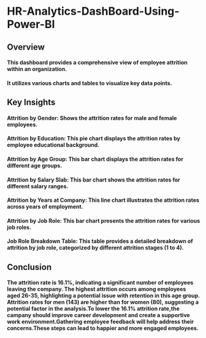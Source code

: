 # HR-Analytics-DashBoard-Using-Power-BI

 ## Overview

#### This dashboard provides a comprehensive view of employee attrition within an organization.
#### It utilizes various charts and tables to visualize key data points.

## Key Insights

#### Attrition by Gender: Shows the attrition rates for male and female employees.
#### Attrition by Education: This pie chart displays the attrition rates by employee educational background.
#### Attrition by Age Group: This bar chart displays the attrition rates for different age groups.
#### Attrition by Salary Slab: This bar chart shows the attrition rates for different salary ranges.
#### Attrition by Years at Company: This line chart illustrates the attrition rates across years of employment.
#### Attrition by Job Role: This bar chart presents the attrition rates for various job roles.
#### Job Role Breakdown Table: This table provides a detailed breakdown of attrition by job role, categorized by different attrition stages (1 to 4).

## Conclusion
#### The attrition rate is 16.1%, indicating a significant number of employees leaving the company. The highest attrition occurs among employees aged 26-35, highlighting a potential issue with retention in this age group. Attrition rates for men (143) are higher than for women (80), suggesting a potential factor in the analysis.To lower the 16.1% attrition rate,the campany should improve career development and create a supportive work environment.Gathering employee feedback will help address their concerns.These steps can lead to happier and more engaged employees.
